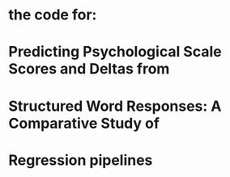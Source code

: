 # the code for:
# Predicting Psychological Scale Scores and Deltas from
# Structured Word Responses: A Comparative Study of
# Regression pipelines
